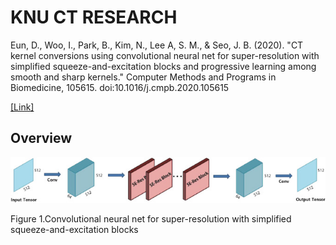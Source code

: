# KNU CT RESEARCH

Eun, D., Woo, I., Park, B., Kim, N., Lee A, S. M., & Seo, J. B. (2020). "CT kernel conversions using convolutional neural net for super-resolution with simplified squeeze-and-excitation blocks and progressive learning among smooth and sharp kernels." Computer Methods and Programs in Biomedicine, 105615. doi:10.1016/j.cmpb.2020.105615

[[Link]](https://www.sciencedirect.com/science/article/abs/pii/S0169260720314486)

## Overview

![Alt text](/Figs/SE.jpg)
 
 Figure 1.Convolutional neural net for super-resolution with simplified squeeze-and-excitation blocks


